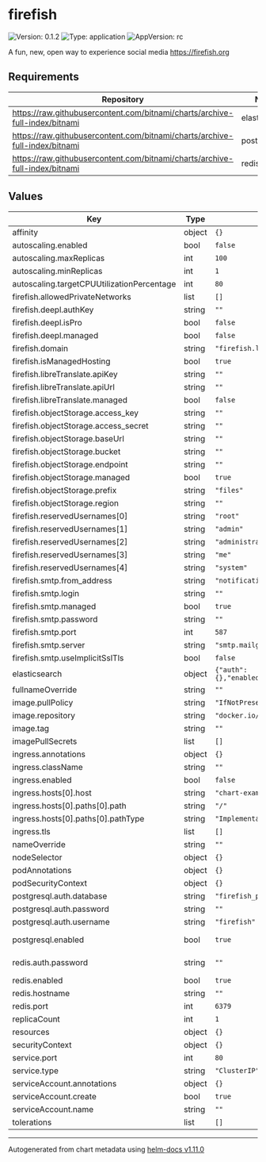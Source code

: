 # firefish

![Version: 0.1.2](https://img.shields.io/badge/Version-0.1.2-informational?style=flat-square) ![Type: application](https://img.shields.io/badge/Type-application-informational?style=flat-square) ![AppVersion: rc](https://img.shields.io/badge/AppVersion-rc-informational?style=flat-square)

A fun, new, open way to experience social media https://firefish.org

## Requirements

| Repository | Name | Version |
|------------|------|---------|
| https://raw.githubusercontent.com/bitnami/charts/archive-full-index/bitnami | elasticsearch | 19.0.1 |
| https://raw.githubusercontent.com/bitnami/charts/archive-full-index/bitnami | postgresql | 11.1.3 |
| https://raw.githubusercontent.com/bitnami/charts/archive-full-index/bitnami | redis | 16.13.2 |

## Values

| Key | Type | Default | Description |
|-----|------|---------|-------------|
| affinity | object | `{}` |  |
| autoscaling.enabled | bool | `false` |  |
| autoscaling.maxReplicas | int | `100` |  |
| autoscaling.minReplicas | int | `1` |  |
| autoscaling.targetCPUUtilizationPercentage | int | `80` |  |
| firefish.allowedPrivateNetworks | list | `[]` | If you want to allow firefish to connect to private ips, enter the cidrs here. |
| firefish.deepl.authKey | string | `""` |  |
| firefish.deepl.isPro | bool | `false` |  |
| firefish.deepl.managed | bool | `false` |  |
| firefish.domain | string | `"firefish.local"` |  |
| firefish.isManagedHosting | bool | `true` |  |
| firefish.libreTranslate.apiKey | string | `""` |  |
| firefish.libreTranslate.apiUrl | string | `""` |  |
| firefish.libreTranslate.managed | bool | `false` |  |
| firefish.objectStorage.access_key | string | `""` |  |
| firefish.objectStorage.access_secret | string | `""` |  |
| firefish.objectStorage.baseUrl | string | `""` |  |
| firefish.objectStorage.bucket | string | `""` |  |
| firefish.objectStorage.endpoint | string | `""` |  |
| firefish.objectStorage.managed | bool | `true` |  |
| firefish.objectStorage.prefix | string | `"files"` |  |
| firefish.objectStorage.region | string | `""` |  |
| firefish.reservedUsernames[0] | string | `"root"` |  |
| firefish.reservedUsernames[1] | string | `"admin"` |  |
| firefish.reservedUsernames[2] | string | `"administrator"` |  |
| firefish.reservedUsernames[3] | string | `"me"` |  |
| firefish.reservedUsernames[4] | string | `"system"` |  |
| firefish.smtp.from_address | string | `"notifications@example.com"` |  |
| firefish.smtp.login | string | `""` |  |
| firefish.smtp.managed | bool | `true` |  |
| firefish.smtp.password | string | `""` |  |
| firefish.smtp.port | int | `587` |  |
| firefish.smtp.server | string | `"smtp.mailgun.org"` |  |
| firefish.smtp.useImplicitSslTls | bool | `false` |  |
| elasticsearch | object | `{"auth":{},"enabled":false,"hostname":"","port":9200,"ssl":false}` | https://github.com/bitnami/charts/tree/master/bitnami/elasticsearch#parameters |
| fullnameOverride | string | `""` |  |
| image.pullPolicy | string | `"IfNotPresent"` |  |
| image.repository | string | `"docker.io/thatonecalculator/firefish"` |  |
| image.tag | string | `""` |  |
| imagePullSecrets | list | `[]` |  |
| ingress.annotations | object | `{}` |  |
| ingress.className | string | `""` |  |
| ingress.enabled | bool | `false` |  |
| ingress.hosts[0].host | string | `"chart-example.local"` |  |
| ingress.hosts[0].paths[0].path | string | `"/"` |  |
| ingress.hosts[0].paths[0].pathType | string | `"ImplementationSpecific"` |  |
| ingress.tls | list | `[]` |  |
| nameOverride | string | `""` |  |
| nodeSelector | object | `{}` |  |
| podAnnotations | object | `{}` |  |
| podSecurityContext | object | `{}` |  |
| postgresql.auth.database | string | `"firefish_production"` |  |
| postgresql.auth.password | string | `""` |  |
| postgresql.auth.username | string | `"firefish"` |  |
| postgresql.enabled | bool | `true` | disable if you want to use an existing db; in which case the values below must match those of that external postgres instance |
| redis.auth.password | string | `""` | you must set a password; the password generated by the redis chart will be rotated on each upgrade: |
| redis.enabled | bool | `true` |  |
| redis.hostname | string | `""` |  |
| redis.port | int | `6379` |  |
| replicaCount | int | `1` |  |
| resources | object | `{}` |  |
| securityContext | object | `{}` |  |
| service.port | int | `80` |  |
| service.type | string | `"ClusterIP"` |  |
| serviceAccount.annotations | object | `{}` |  |
| serviceAccount.create | bool | `true` |  |
| serviceAccount.name | string | `""` |  |
| tolerations | list | `[]` |  |

----------------------------------------------
Autogenerated from chart metadata using [helm-docs v1.11.0](https://github.com/norwoodj/helm-docs/releases/v1.11.0)
